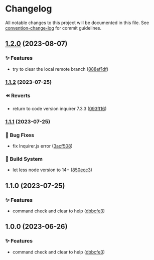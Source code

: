# Changelog

All notable changes to this project will be documented in this file. See [convention-change-log](https://github.com/convention-change/convention-change-log) for commit guidelines.

## [1.2.0](https://github.com/bridgewwater/git-tidier/compare/1.1.2...v1.2.0) (2023-08-07)

### ✨ Features

* try to clear the local remote branch ([888ef1df](https://github.com/bridgewwater/git-tidier/commit/888ef1df0df90036fb176528b1373c56807b4777))

### [1.1.2](https://github.com/bridgewwater/git-tidier/compare/v1.1.1...v1.1.2) (2023-07-25)

### ⏪ Reverts

* return to code version inquirer 7.3.3 ([093ff16](https://github.com/bridgewwater/git-tidier/commit/093ff1616429b1687b6f122e0a463e6efe97ebd9))

### [1.1.1](https://github.com/bridgewwater/git-tidier/compare/v1.1.0...v1.1.1) (2023-07-25)

### 🐛 Bug Fixes

* fix Inquirer.js error ([3acf508](https://github.com/bridgewwater/git-tidier/commit/3acf508c7a21961247839ec224237b8c3f5d09d8))

### 👷‍ Build System

* let less node version to 14+ ([850ecc3](https://github.com/bridgewwater/git-tidier/commit/850ecc3287d9b39efddb15f0f5ea136e836baeff))

## 1.1.0 (2023-07-25)

### ✨ Features

* command check and clear to help ([dbbcfe3](https://github.com/bridgewwater/git-tidier/commit/dbbcfe38d8347bebb69b0b3851928753ee8ef6b3))

## 1.0.0 (2023-06-26)

### ✨ Features

* command check and clear to help ([dbbcfe3](https://github.com/bridgewwater/git-tidier/commit/dbbcfe38d8347bebb69b0b3851928753ee8ef6b3))
